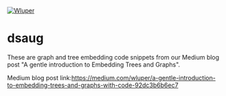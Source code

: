 [![Wluper](https://wluper.com/content/themes/main/static/gfx/wluperlogo.png)](https://wluper.com/)     

# dsaug
These are graph and tree embedding code snippets from our Medium blog post "A gentle introduction to Embedding Trees and Graphs".

Medium blog post link:https://medium.com/wluper/a-gentle-introduction-to-embedding-trees-and-graphs-with-code-92dc3b6b6ec7
